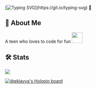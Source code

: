 [![Typing SVG](https://readme-typing-svg.demolab.com?font=Quicksand&weight=600&size=30&pause=1000&color=F73175&center=true&width=435&lines=Hi%2C+I'm+Eklavya!)](https://git.io/typing-svg) 👋

  
## 🚀 About Me
A teen who loves to code for fun <img src="https://pfps.gg/assets/pfps/8302-beluga.png" width="35" height="35"/>

## 🛠 Stats
<!-- <img src="https://github-readme-stats.vercel.app/api?username=Eklavyadev&show_icons=true&theme=dark&count_private=true" alt="EklavyaDev" /> -->
![](https://komarev.com/ghpvc/?username=eklavyadev&color=green&label=PROFILE+VIEWS)

[![@eklavya's Holopin board](https://holopin.me/eklavya)](https://holopin.io/@eklavya)
